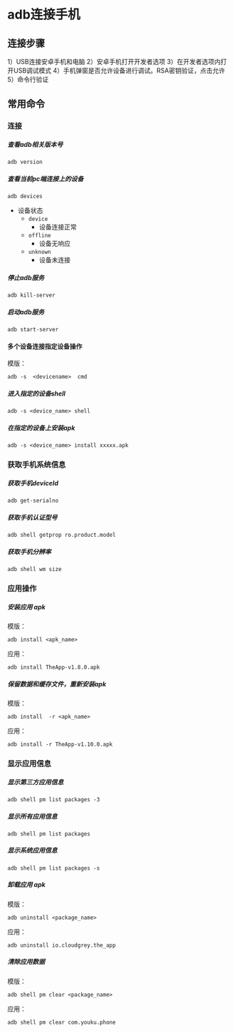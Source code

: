 # adb连接手机
## 连接步骤
1）USB连接安卓手机和电脑
2）安卓手机打开开发者选项
3）在开发者选项内打开USB调试模式
4）手机弹窗是否允许设备进行调试。RSA密钥验证，点击允许
5）命令行验证


## 常用命令
### 连接
##### 查看adb相关版本号
```
adb version
```
##### 查看当前pc端连接上的设备
```
adb devices
```
- 设备状态
	- `device`
		- 设备连接正常
	- `offline`
		- 设备无响应
	- `unknown`
		- 设备未连接
##### 停止adb服务
```
adb kill-server
```
##### 启动adb服务
```
adb start-server
```
#### 多个设备连接指定设备操作
模版：
```
adb -s  <devicename>  cmd
```

##### 进入指定的设备shell
```
adb -s <device_name> shell
```
##### 在指定的设备上安装apk
```
adb -s <device_name> install xxxxx.apk 
```


### 获取手机系统信息
#####  获取手机deviceId
```
adb get-serialno
```
#####  获取手机认证型号
```
adb shell getprop ro.product.model
```
#####  获取手机分辨率
```
adb shell wm size
```
### 应用操作
#####  安装应用 apk

模版：
```
adb install <apk_name>
```

应用：
```
adb install TheApp-v1.8.0.apk
```




#####  保留数据和缓存文件，重新安装apk
模版：
```
adb install  -r <apk_name>
```
应用：
```
adb install -r TheApp-v1.10.0.apk 
```

###  显示应用信息
#####  显示第三方应用信息
```
adb shell pm list packages -3
```
#####  显示所有应用信息
```
adb shell pm list packages
```
#####  显示系统应用信息
```
adb shell pm list packages -s
```
#####  卸载应用 apk
模版：
```
adb uninstall <package_name>
```
应用：
```
adb uninstall io.cloudgrey.the_app 
```
#####  清除应用数据
模版：
```
adb shell pm clear <package_name>
```
应用：
```
adb shell pm clear com.youku.phone
```